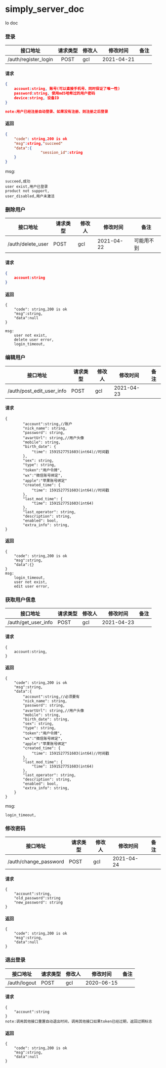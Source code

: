 # simply_server_doc
Io doc
### 登录

| 接口地址             | 请求类型 | 修改人 | 修改时间   | 备注 |
| -------------------- | :------: | :----- | ---------- | ---- |
| /auth/register_login |   POST   | gcl    | 2021-04-21 |      |

#### 请求

```json
{
    account:string, 账号(可以直接手机号、同时保证了唯一性)
    password:string, 使用md5哈希过的用户密码
    device:string, 设备ID
}

note:用户已经注册自动登录、如果没有注册、则注册之后登录
```

#### 返回

```json
{
    "code": string,200 is ok
    "msg":string,"succeed"
    "data":{
    			"session_id":string
    }
}
```

msg:

```
succeed,成功
user exist,用户已登录
product not support,
user_disabled,用户未激活
```

### 删除用户

| 接口地址          | 请求类型 | 修改人 | 修改时间   | 备注       |
| ----------------- | -------- | ------ | ---------- | ---------- |
| /auth/delete_user | POST     | gcl    | 2021-04-22 | 可能用不到 |

#### 请求

```json
{
    account:string
}
```

#### 返回

```
{
    "code": string,200 is ok
    "msg":string,
    "data":null
}

msg:
	user not exist,
	delete user error,
	login_timeout,
```

### 编辑用户

| 接口地址                  | 请求类型 | 修改人 | 修改时间   | 备注 |
| ------------------------- | -------- | ------ | ---------- | ---- |
| /auth/post_edit_user_info | POST     | gcl    | 2021-04-23 |      |

#### 请求



```
{
    	"account":string,//账户
        "nick_name": string,
        "password": string,
        "avartUrl": string,//用户头像
        "mobile": string,
        "birth_date": {
            "time": 1591527751603(int64)//时间戳
        },
        "sex": string,
        "type": string,
        "token":"用户令牌",
        "wx":"微信账号绑定",
        "apple":"苹果账号绑定"
        "created_time": {
            "time": 1591527751603(int64)//时间戳
        },
    	"last_mod_time": {
            "time": 1591527751603(int64)
        },
        "last_operator": string,
        "description": string,
        "enabled": bool,
        "extra_info": string,
}
```

#### 返回

```
{
    "code": string,200 is ok
    "msg":string,
    "data":{}
}
msg:
	login_timeout,
	user not exist,
	edit user error,
```

### 获取用户信息

| 接口地址            | 请求类型 | 修改人 | 修改时间   | 备注 |
| ------------------- | -------- | ------ | ---------- | ---- |
| /auth/get_user_info | POST     | gcl    | 2021-04-23 |      |

#### 请求

```
{
    account:string,
}
```

#### 返回

```
{
    "code": string,200 is ok
    "msg":string,
    "data":{
        "account":string,//必须要有
        "nick_name": string,
        "password": string,
        "avartUrl": string,//用户头像
        "mobile": string,
        "birth_date": string,
        "sex": string,
        "type": string,
        "token":"用户令牌",
        "wx":"微信账号绑定",
        "apple":"苹果账号绑定"
        "created_time": {
            "time": 1591527751603(int64)//时间戳
        },
    	"last_mod_time": {
            "time": 1591527751603(int64)
        },
        "last_operator": string,
        "description": string,
        "enabled": bool,
        "extra_info": string,
	}
}
```

msg:

```
login_timeout,
```

### 修改密码

| 接口地址              | 请求类型 | 修改人 | 修改时间   | 备注 |
| --------------------- | -------- | ------ | ---------- | ---- |
| /auth/change_password | POST     | gcl    | 2021-04-24 |      |

#### 请求

```
{
	"account":string,
	"old_password":string
    "new_password": string
}
```

#### 返回

```
{
    "code": string,200 is ok
    "msg":string,
    "data":null
}
```

### 退出登录

| 接口地址     | 请求类型 | 修改人 | 修改时间   | 备注 |
| ------------ | -------- | ------ | ---------- | ---- |
| /auth/logout | POST     | gcl    | 2020-06-15 |      |

#### 请求

```
{
	"account":string
}
note:调用其他接口重置自动退出时间，调用其他接口如果token已经过期，返回过期标志
```

#### 返回

```
{
    "code": string,200 is ok
    "msg":string,
    "data":null
}
```

